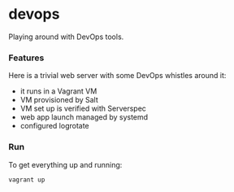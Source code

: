 # devops
Playing around with DevOps tools.

### Features
Here is a trivial web server with some DevOps whistles around it:
- it runs in a Vagrant VM
- VM provisioned by Salt
- VM set up is verified with Serverspec
- web app launch managed by systemd
- configured logrotate

### Run
To get everything up and running:
```bash
vagrant up
```
